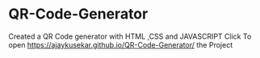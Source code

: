 # QR-Code-Generator
Created a QR Code generator with HTML ,CSS and JAVASCRIPT
Click To open https://ajaykusekar.github.io/QR-Code-Generator/ the Project
